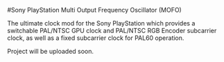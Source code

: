 #Sony PlayStation Multi Output Frequency Oscillator (MOFO)

The ultimate clock mod for the Sony PlayStation which provides a switchable PAL/NTSC GPU clock and PAL/NTSC RGB Encoder subcarrier clock, as well as a fixed subcarrier clock for PAL60 operation.

Project will be uploaded soon.

